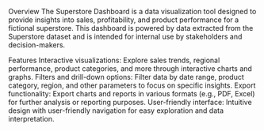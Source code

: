 Overview
The Superstore Dashboard is a data visualization tool designed to provide insights into sales, profitability, and product performance for a fictional superstore. This dashboard is powered by data extracted from the Superstore dataset and is intended for internal use by stakeholders and decision-makers.

Features
Interactive visualizations: Explore sales trends, regional performance, product categories, and more through interactive charts and graphs.
Filters and drill-down options: Filter data by date range, product category, region, and other parameters to focus on specific insights.
Export functionality: Export charts and reports in various formats (e.g., PDF, Excel) for further analysis or reporting purposes.
User-friendly interface: Intuitive design with user-friendly navigation for easy exploration and data interpretation.
